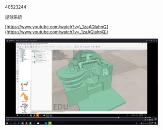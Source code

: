 40523244

提球系統

[https://www.youtube.com/watch?v=\_1zaAQlahpQ](https://www.youtube.com/watch?v=_1zaAQlahpQ)\



![](/assets/1.jpg)



